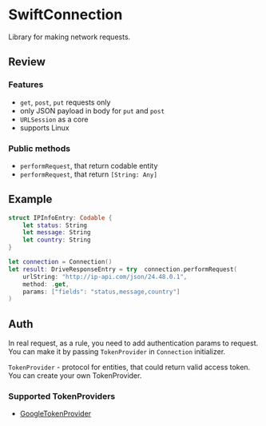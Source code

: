 # SwiftConnection

Library for making network requests.

## Review

### Features

- `get`, `post`, `put` requests only
- only JSON payload in body for `put` and `post`
- `URLSession` as a core 
- supports Linux 

### Public methods

- `performRequest`, that return codable entity
- `performRequest`, that return `[String: Any]`

## Example

```swift
struct IPInfoEntry: Codable {
    let status: String
    let message: String
    let country: String
}

let connection = Connection()
let result: DriveResponseEntry = try  connection.performRequest(
    urlString: "http://ip-api.com/json/24.48.0.1",
    method: .get,
    params: ["fields": "status,message,country"]
)
```

## Auth

In real request, as a rule, you need to add authentication params to request. You can make it by passing `TokenProvider` in `Connection` initializer.

`TokenProvider` - protocol for entities, that could return valid access token. You can create your own TokenProvider.

### Supported TokenProviders

- [GoogleTokenProvider](https://github.com/alexfilimon/GoogleTokenProvider)

